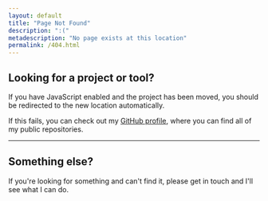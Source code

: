 ```yaml
---
layout: default
title: "Page Not Found"
description: ":("
metadescription: "No page exists at this location"
permalink: /404.html
---
```


## Looking for a project or tool?
If you have JavaScript enabled and the project has been moved, you should be redirected to the new location automatically.

If this fails, you can check out my [GitHub profile](https://github.com/t5r7), where you can find all of my public repositories.

---

## Something else?
If you're looking for something and can't find it, please get in touch and I'll see what I can do.

<script src="{{ site.baseurl }}/static/js/404.js">
